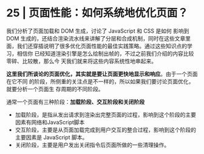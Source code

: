 # 25 | 页面性能：如何系统地优化页面？

我们分析了页面加载和 DOM 生成，讨论了 JavaScript 和 CSS 是如何
影响到 DOM 生成的，还结合渲染流水线来讲解了分层和合成机制，同时在这些文章里
面，我们还穿插说明了很多优化页面性能的最佳实践策略。通过这些知识点的学习，相信你
已经知道渲染引擎是怎么绘制出帧的，不过之前我们介绍的内容比较零碎、比较散，那么今
天我们就来将这些内容系统性地串起来。


**这里我们所谈论的页面优化，其实就是要让页面更快地显示和响应**。由于一个页面在它不同
的阶段，所侧重的关注点是不一样的，所以如果我们要讨论页面优化，就要分析一个页面生
存周期的不同阶段。

通常一个页面有三种阶段：**加载阶段、交互阶段和关闭阶段**

- 加载阶段，是指从发出请求到渲染出完整页面的过程，影响到这个阶段的主要因素有网络和JavaScript脚本
- 交互阶段，主要是从页面加载完成到用户交互的整合过程，影响到这个阶段的主要因素是
JavaScript 脚本。
- 关闭阶段，主要是用户发出关闭指令后页面所做的一些清理操作。